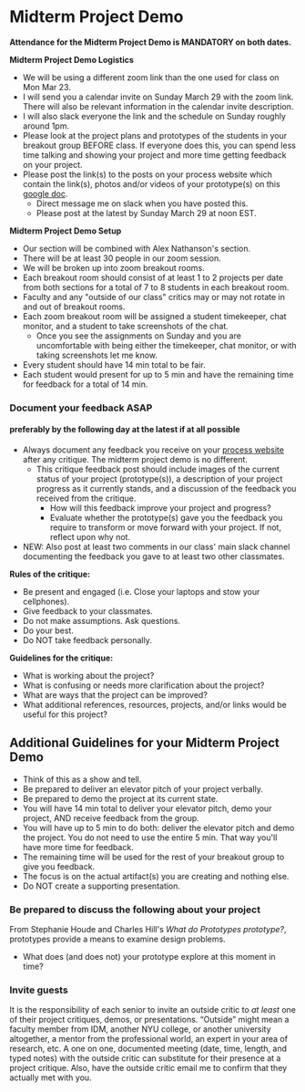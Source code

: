 # Midterm Project Demo

**Attendance for the Midterm Project Demo is MANDATORY on both dates.**

**Midterm Project Demo Logistics**

* We will be using a different zoom link than the one used for class on Mon Mar 23.
* I will send you a calendar invite on Sunday March 29 with the zoom link. There will also be relevant information in the calendar invite description.
* I will also slack everyone the link and the schedule on Sunday roughly around 1pm.
* Please look at the project plans and prototypes of the students in your breakout group BEFORE class. If everyone does this, you can spend less time talking and showing your project and more time getting feedback on your project.
* Please post the link\(s\) to the posts on your process website which contain the link\(s\), photos and/or videos of your prototype\(s\) on this [google doc](https://docs.google.com/document/d/1ZdseARFH-GAUl_GSCIKApVZ-YRCHG9FqtXkFFrBNUOw/edit?usp=sharing).
  * Direct message me on slack when you have posted this. 
  * Please post at the latest by Sunday March 29 at noon EST. 

**Midterm Project Demo Setup**

* Our section will be combined with Alex Nathanson's section. 
* There will be at least 30 people in our zoom session.
* We will be broken up into zoom breakout rooms.
* Each breakout room should consist of at least 1 to 2 projects per date from both sections for a total of 7 to 8 students in each breakout room.
* Faculty and any "outside of our class" critics may or may not rotate in and out of breakout rooms.
* Each zoom breakout room will be assigned a student timekeeper, chat monitor, and a student to take screenshots of the chat.
  * Once you see the assignments on Sunday and you are uncomfortable with being either the timekeeper, chat monitor, or with taking screenshots let me know.
* Every student should have 14 min total to be fair. 
* Each student would present for up to 5 min and have the remaining time for feedback for a total of 14 min.

### Document your feedback ASAP 

#### preferably by the following day at the latest if at all possible

* Always document any feedback you receive on your [process website](../pre-work/website.md) after any critique. The midterm project demo is no different. 
  * This critique feedback post should include images of the current status of your project \(prototype\(s\)\), a description of your project progress as it currently stands, and a discussion of the feedback you received from the critique.
    * How will this feedback improve your project and progress?
    * Evaluate whether the prototype\(s\) gave you the feedback you require to transform or move forward with your project. If not, reflect upon why not.
* NEW: Also post at least two comments in our class' main slack channel documenting the feedback you gave to at least two other classmates. 

**Rules of the critique:**

* Be present and engaged \(i.e. Close your laptops and stow your cellphones\).
* Give feedback to your classmates. 
* Do not make assumptions. Ask questions.
* Do your best.
* Do NOT take feedback personally.

**Guidelines for the critique:**

* What is working about the project?
* What is confusing or needs more clarification about the project?
* What are ways that the project can be improved?
* What additional references, resources, projects, and/or links would be useful for this project?

## Additional Guidelines for your Midterm Project Demo

* Think of this as a show and tell.
* Be prepared to deliver an elevator pitch of your project verbally. 
* Be prepared to demo the project at its current state. 
* You will have 14 min total to deliver your elevator pitch, demo your project, AND receive feedback from the group.
* You will have up to 5 min to do both: deliver the elevator pitch and demo the project. You do not need to use the entire 5 min. That way you'll have more time for feedback.
* The remaining time will be used for the rest of your breakout group to give you feedback.
* The focus is on the actual artifact\(s\) you are creating and nothing else.
* Do NOT create a supporting presentation.

### Be prepared to discuss the following about your project

From Stephanie Houde and Charles Hill's _What do Prototypes prototype?_, prototypes provide a means to examine design problems.

* What does \(and does not\) your prototype explore at this moment in time?

### Invite guests

It is the responsibility of each senior to invite an outside critic to _at least_ one of their project critiques, demos, or presentations. “Outside” might mean a faculty member from IDM, another NYU college, or another university altogether, a mentor from the professional world, an expert in your area of research, etc. A one on one, documented meeting \(date, time, length, and typed notes\) with the outside critic can substitute for their presence at a project critique. Also, have the outside critic email me to confirm that they actually met with you.

